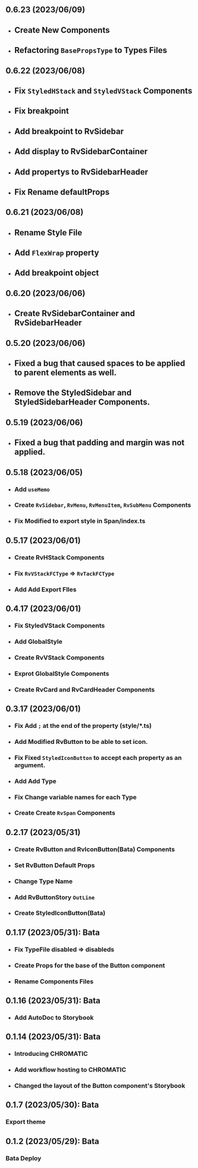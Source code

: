 ## 0.6.23 (2023/06/09)

-   ## Create New Components
-   ## Refactoring `BasePropsType` to Types Files

## 0.6.22 (2023/06/08)

-   ## Fix `StyledHStack` and `StyledVStack` Components
-   ## Fix breakpoint
-   ## Add breakpoint to RvSidebar
-   ## Add display to RvSidebarContainer
-   ## Add propertys to RvSidebarHeader
-   ## Fix Rename defaultProps

## 0.6.21 (2023/06/08)

-   ## Rename Style File
-   ## Add `FlexWrap` property
-   ## Add breakpoint object

## 0.6.20 (2023/06/06)

-   ## Create RvSidebarContainer and RvSidebarHeader

## 0.5.20 (2023/06/06)

-   ## Fixed a bug that caused spaces to be applied to parent elements as well.
-   ## Remove the StyledSidebar and StyledSidebarHeader Components.

## 0.5.19 (2023/06/06)

-   ## Fixed a bug that padding and margin was not applied.

## 0.5.18 (2023/06/05)

-   ### Add `useMemo`
-   ### Create `RvSidebar`, `RvMenu`, `RvMenuItem`, `RvSubMenu` Components
-   ### Fix Modified to export style in Span/index.ts

## 0.5.17 (2023/06/01)

-   ### Create RvHStack Components
-   ### Fix `RvVStackFCType` => `RvTackFCType`
-   ### Add Add Export Flles

## 0.4.17 (2023/06/01)

-   ### Fix StyledVStack Components
-   ### Add GlobalStyle
-   ### Create RvVStack Components
-   ### Exprot GlobalStyle Components
-   ### Create RvCard and RvCardHeader Components

## 0.3.17 (2023/06/01)

-   ### Fix Add `;` at the end of the property (style/\*.ts)
-   ### Add Modified RvButton to be able to set icon.
-   ### Fix Fixed `StyledIconButton` to accept each property as an argument.
-   ### Add Add Type
-   ### Fix Change variable names for each Type
-   ### Create Create `RvSpan` Components

## 0.2.17 (2023/05/31)

-   ### Create RvButton and RvIconButton(Bata) Components
-   ### Set RvButton Default Props
-   ### Change Type Name
-   ### Add RvButtonStory `OutLine`
-   ### Create StyledIconButton(Bata)

## 0.1.17 (2023/05/31): Bata

-   ### Fix TypeFile disabled => disableds
-   ### Create Props for the base of the Button component
-   ### Rename Components Files

## 0.1.16 (2023/05/31): Bata

-   ### Add AutoDoc to Storybook

## 0.1.14 (2023/05/31): Bata

-   ### Introducing CHROMATIC
-   ### Add workflow hosting to CHROMATIC
-   ### Changed the layout of the Button component's Storybook

## 0.1.7 (2023/05/30): Bata

### Export theme

## 0.1.2 (2023/05/29): Bata

### Bata Deploy

